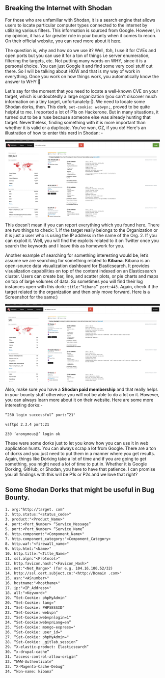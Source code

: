 ## Breaking the Internet with Shodan

For those who are unfamiliar with Shodan, it is a search engine that allows users to locate particular computer types connected to the internet by utilizing various filters. This information is sourced from Google. However, in my opinion, it has a far greater role in your bounty when it comes to recon. On their official website, you can read more about it [here](https://www.shodan.io/).

The question is, why and how do we use it? Well, tbh, I use it for CVEs and open ports but you can use it for a ton of things i.e server enumeration, filtering the targets, etc. Not putting many words on WHY, since it is a personal choice. You can just Google it and find some very cool stuff out there. So I will be talking about HOW and that is my way of work in everything. Once you work on how things work, you automatically know the answer to WHY 🙂

Let's say for the moment that you need to locate a well-known CVE on your target, which is undoubtedly a large organization (you can't discover much information on a tiny target, unfortunately:|). We need to locate some Shodan dorks, then. This dork, `set-cookie: webvpn;`, proved to be quite helpful to me. I reported a lot of P1s on Hackerone. But in many situations, it turned out to be a ruse because someone else was already hunting that target. Nevertheless, finding something with it is more important than whether it is valid or a duplicate. You've won, GZ, if you do! Here's an illustration of how to enter this nerd in Shodan: -

![Notes/shodan-1.png](shodan-1.png)

This doesn’t mean if you can report everything which you found here. There are two things to check: 1. If the target really belongs to the Organization or it is just a user who is using the IP address in the name of the Org. 2. If you can exploit it. Well, you will find the exploits related to it on Twitter once you search the keywords and I leave this as homework for you.

Another example of searching for something interesting would be, let’s assume we are searching for something related to **Kibana**. Kibana is an open-source data visualization dashboard for Elasticsearch. It provides visualization capabilities on top of the content indexed on an Elasticsearch cluster. Users can create bar, line, and scatter plots, or pie charts and maps on top of large volumes of data. So sometimes you will find their log instances open with this dork: `title:”kibana” port:443`. Again, check if the target related to the organization and then only move forward. Here is a Screenshot for the same:)

![alt text](image-2.png)

Also, make sure you have a **Shodan paid membership** and that really helps in your bounty stuff otherwise you will not be able to do a lot on it. However, you can always learn more about it on their website. Here are some more interesting dorks:-

`“230 login successful” port:”21"`

`vsftpd 2.3.4 port:21`

`230 ‘anonymous@’ login ok`

These were some dorks just to let you know how you can use it in web application hunts. You can always scrap a lot from Google. There are a ton of dorks and you just need to put them in a manner where you get results. Again, things like Dorking take a lot of time and if you are going to get something, you might need a lot of time to put in. Whether it is Google Dorking, GitHub, or Shodan, you have to have that patience. I can promise you all findings with this will be P1s or P2s and we love that right?

## Some Shodan Dorks that might be useful in Bug Bounty. 
 
```
1. org:"http://target. com"
2. http.status:"<status_code>" 
3. product:"<Product_Name>" 
4. port:<Port_Number> “Service_Message” 
5. port:<Port_Number> “Service_Name” 
6. http.component:"<Component_Name>" 
7. http.component_category:"<Component_Category> 
8. http.waf:"<firewall_name>" 
9. http.html:"<Name>" 
10. http.title:"<Title_Name>" 
11. ssl.alpn:"<Protocol>" 
12. http.favicon.hash:"<Favicon_Hash>" 
13. net:"<Net_Range>" (for e.g. 104.16.100.52/32) 
14. http://ssl.cert.subject.cn:"<http://Domain .com>" 
15. asn:"<ASnumber>" 
16. hostname:"<hosthame>" 
17. ip:"<IP_Address>" 
18. all:"<Keyword>" 
19. “Set-Cookie: phpMyAdmin” 
20. “Set-Cookie: lang=" 
21. “Set-Cookie: PHPSESSID" 
22. “Set-Cookie: webvpn” 
23. “Set-Cookie:webvpnlogin=1" 
24. “Set-Cookie:webvpnLang=en” 
25. “Set-Cookie: mongo-express=" 
26. “Set-Cookie: user_id=" 
27. “Set-Cookie: phpMyAdmin=" 
28. “Set-Cookie: _gitlab_session” 
29. “X-elastic-product: Elasticsearch” 
30. “x-drupal-cache” 
31. “access-control-allow-origin” 
32. “WWW-Authenticate”  
33. “X-Magento-Cache-Debug”   
34. “kbn-name: kibana”
```
